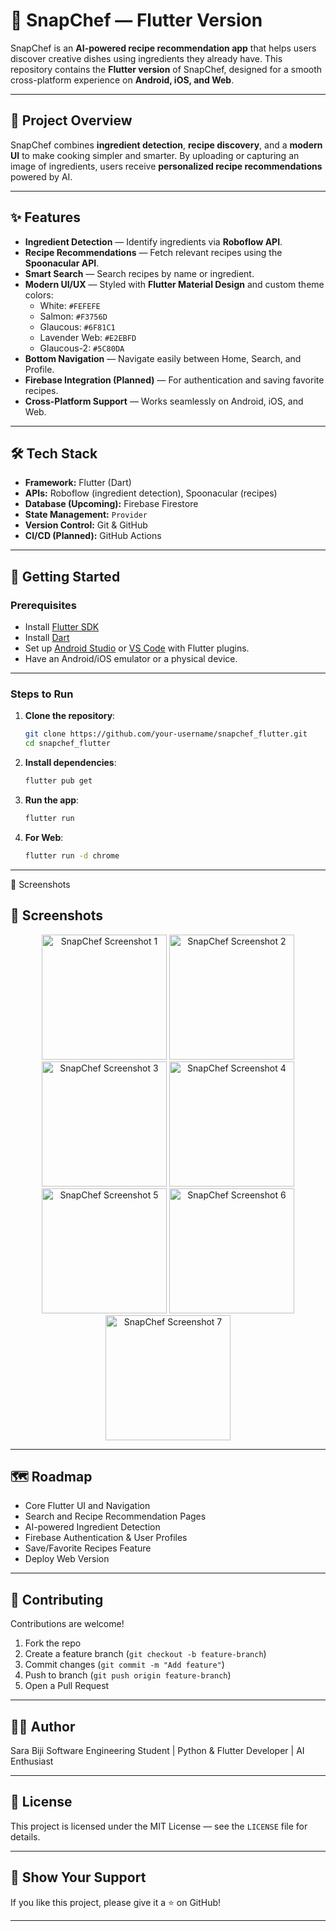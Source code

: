 # 🍳 SnapChef — Flutter Version

SnapChef is an **AI-powered recipe recommendation app** that helps users discover creative dishes using ingredients they already have. This repository contains the **Flutter version** of SnapChef, designed for a smooth cross-platform experience on **Android, iOS, and Web**.

-----

## 📖 Project Overview

SnapChef combines **ingredient detection**, **recipe discovery**, and a **modern UI** to make cooking simpler and smarter. By uploading or capturing an image of ingredients, users receive **personalized recipe recommendations** powered by AI.

-----

## ✨ Features

  * **Ingredient Detection** — Identify ingredients via **Roboflow API**.
  * **Recipe Recommendations** — Fetch relevant recipes using the **Spoonacular API**.
  * **Smart Search** — Search recipes by name or ingredient.
  * **Modern UI/UX** — Styled with **Flutter Material Design** and custom theme colors:
      * White: `#FEFEFE`
      * Salmon: `#F3756D`
      * Glaucous: `#6F81C1`
      * Lavender Web: `#E2EBFD`
      * Glaucous-2: `#5C80DA`
  * **Bottom Navigation** — Navigate easily between Home, Search, and Profile.
  * **Firebase Integration (Planned)** — For authentication and saving favorite recipes.
  * **Cross-Platform Support** — Works seamlessly on Android, iOS, and Web.

-----

## 🛠 Tech Stack

  * **Framework:** Flutter (Dart)
  * **APIs:** Roboflow (ingredient detection), Spoonacular (recipes)
  * **Database (Upcoming):** Firebase Firestore
  * **State Management:** `Provider`
  * **Version Control:** Git & GitHub
  * **CI/CD (Planned):** GitHub Actions

-----

## 🚀 Getting Started

### Prerequisites

  * Install [Flutter SDK](https://docs.flutter.dev/get-started/install)
  * Install [Dart](https://dart.dev/get-dart)
  * Set up [Android Studio](https://developer.android.com/studio) or [VS Code](https://code.visualstudio.com/) with Flutter plugins.
  * Have an Android/iOS emulator or a physical device.

-----

### Steps to Run

1.  **Clone the repository**:
    ```bash
    git clone https://github.com/your-username/snapchef_flutter.git
    cd snapchef_flutter
    ```
2.  **Install dependencies**:
    ```bash
    flutter pub get
    ```
3.  **Run the app**:
    ```bash
    flutter run
    ```
4.  **For Web**:
    ```bash
    flutter run -d chrome
    ```

-----

📸 Screenshots

## 📸 Screenshots

<p align="center">
  <img src="https://github.com/user-attachments/assets/79d218e0-8d5c-4f44-9368-38cc5ffa1eae" alt="SnapChef Screenshot 1" width="200"/>
  <img src="https://github.com/user-attachments/assets/c0e1638a-14e5-40d1-be30-60b326c8e7d9" alt="SnapChef Screenshot 2" width="200"/>
  <img src="https://github.com/user-attachments/assets/fbdbc100-1cb2-4d33-920e-f5ca47c999cb" alt="SnapChef Screenshot 3" width="200"/>
  <img src="https://github.com/user-attachments/assets/9e7b623b-855c-403a-bc0f-bd75a76716ae" alt="SnapChef Screenshot 4" width="200"/>
  <img src="https://github.com/user-attachments/assets/20f62f8c-18ed-407d-aea8-993a2e6f9ca2" alt="SnapChef Screenshot 5" width="200"/>
  <img src="https://github.com/user-attachments/assets/9256226b-9737-4f80-a5a6-638ad0adaa48" alt="SnapChef Screenshot 6" width="200"/>
  <img src="https://github.com/user-attachments/assets/be6dc52d-10ba-4e48-8a68-beecce10cd2f" alt="SnapChef Screenshot 7" width="200"/>
 
</p>


-----

## 🗺 Roadmap

  * Core Flutter UI and Navigation
  * Search and Recipe Recommendation Pages
  * AI-powered Ingredient Detection
  * Firebase Authentication & User Profiles
  * Save/Favorite Recipes Feature
  * Deploy Web Version

-----

## 🤝 Contributing

Contributions are welcome\!

1.  Fork the repo
2.  Create a feature branch (`git checkout -b feature-branch`)
3.  Commit changes (`git commit -m "Add feature"`)
4.  Push to branch (`git push origin feature-branch`)
5.  Open a Pull Request

-----

## 👨‍💻 Author

Sara Biji 
Software Engineering Student | Python & Flutter Developer | AI Enthusiast

-----

## 📜 License

This project is licensed under the MIT License — see the `LICENSE` file for details.

-----

## 🌟 Show Your Support

If you like this project, please give it a ⭐ on GitHub\!

-----
